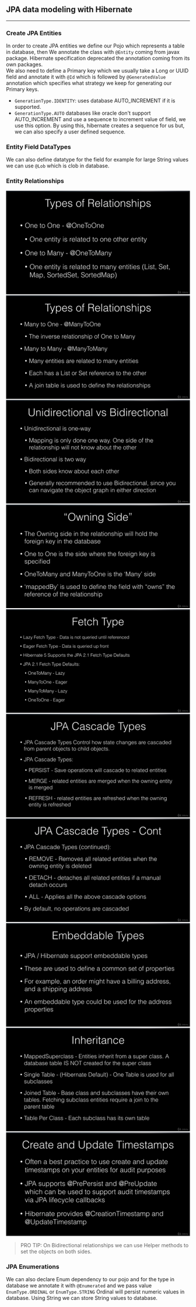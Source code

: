 ## JPA data modeling with Hibernate
***
### Create JPA Entities
In order to create JPA entities we define our Pojo which represents a table in database, then
We annotate the class with `@Entity` coming from javax package. Hibernate specification deprecated
the annotation coming from its own packages.<br>
We also need to define a Primary key which we usually take a Long or UUID field and annotate it
with `@Id` which is followed by `@GeneratedValue` annotation which specifies what strategy we keep 
for generating our Primary keys.
* `GenerationType.IDENTITY`: uses database AUTO_INCREMENT if it is supported.
* `GenerationType.AUTO` databases like oracle don't support AUTO_INCREMENT and use a sequence to increment
value of field, we use this option. By using this, hibernate creates a sequence for us but, we can
also specify a user defined sequence.

### Entity Field DataTypes
We can also define datatype for the field for example for large String values
we can use `@Lob` which  is clob in database.

### Entity Relationships
![Introduction](../pics/intro1.png)
![Introduction](../pics/intro2.png)
![Introduction](../pics/intro3.png)
![Introduction](../pics/intro4.png)
![Introduction](../pics/intro5.png)
![Introduction](../pics/intro6.png)
![Introduction](../pics/intro7.png)
![Introduction](../pics/intro8.png)
![Introduction](../pics/intro9.png)
![Introduction](../pics/intro10.png)

> PRO TIP: On Bidirectional relationships we can use Helper methods to set the objects on both sides.

### JPA Enumerations
We can also declare Enum dependency to our pojo and for the type in database we annotate it with
`@Enumerated` and we pass value `EnumType.ORDINAL` or `EnumType.STRING`
Ordinal will persist numeric values in database. Using String we can store String values to database.
